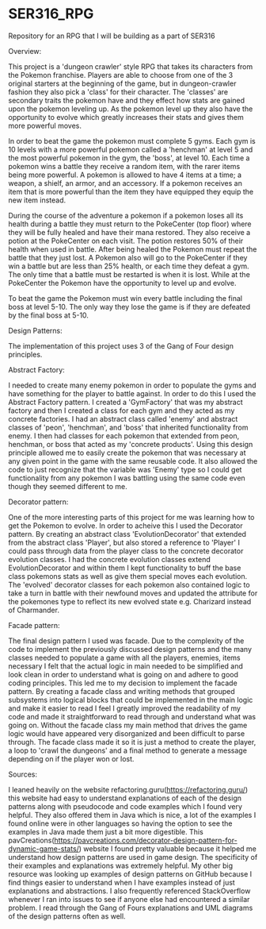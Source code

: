 # SER316_RPG
Repository for an RPG that I will be building as a part of SER316

Overview:

This project is a 'dungeon crawler' style RPG that takes its characters from the Pokemon franchise.
Players are able to choose from one of the 3 original starters at the beginning of the game, but in dungeon-crawler fashion they also pick a 'class' for their character.
The 'classes' are secondary traits the pokemon have and they effect how stats are gained upon the pokemon leveling up.
As the pokemon level up they also have the opportunity to evolve which greatly increases their stats and gives them more powerful moves.

In order to beat the game the pokemon must complete 5 gyms.
Each gym is 10 levels with a more powerful pokemon called a 'henchman' at level 5 and the most powerful pokemon in the gym, the 'boss', at level 10.
Each time a pokemon wins a battle they receive a random item, with the rarer items being more powerful.
A pokemon is allowed to have 4 items at a time; a weapon, a shielf, an armor, and an accessory.
If a pokemon receives an item that is more powerful than the item they have equipped they equip the new item instead.

During the course of the adventure a pokemon if a pokemon loses all its health during a battle they must return to the PokeCenter (top floor) 
  where they will be fully healed and have their mana restored.
They also receive a potion at the PokeCenter on each visit. The potion restores 50% of their health when used in battle.
After being healed the Pokemon must repeat the battle that they just lost.
A Pokemon also will go to the PokeCenter if they win a battle but are less than 25% health, or each time they defeat a gym.
The only time that a battle must be restarted is when it is lost.
While at the PokeCenter the Pokemon have the opportunity to level up and evolve.

To beat the game the Pokemon must win every battle including the final boss at level 5-10. The only way they lose the game is if they are
  defeated by the final boss at 5-10.


Design Patterns:

The implementation of this project uses 3 of the Gang of Four design principles.

Abstract Factory:

I needed to create many enemy pokemon in order to populate the gyms and have something for the player to battle against.
In order to do this I used the Abstract Factory pattern. I created a 'GymFactory' that was my abstract factory and then
  I created a class for each gym and they acted as my concrete factories.
I had an abstract class called 'enemy' and abstract classes of 'peon', 'henchman', and 'boss' that inherited functionality from enemy.
I then had classes for each pokemon that extended from peon, henchman, or boss that acted as my 'concrete products'.
Using this design principle allowed me to easily create the pokemon that was necessary at any given point in the game with the same 
  reusable code.
It also allowed the code to just recognize that the variable was 'Enemy' type so I could get functionality from any pokemon I was battling
  using the same code even though they seemed different to me.

Decorator pattern:

One of the more interesting parts of this project for me was learning how to get the Pokemon to evolve.
In order to acheive this I used the Decorator pattern. 
By creating an abstract class 'EvolutionDecorator' that extended from the abstract class 'Player', but also stored a reference to 'Player'
  I could pass through data from the player class to the concrete decorator evolution classes.
I had the concrete evolution classes extend EvolutionDecorator and within them I kept functionality to buff the base class pokemons stats
  as well as give them special moves each evolution.
The 'evolved' decorator classes for each pokemon also contained logic to take a turn in battle with their newfound moves and updated the 
attribute for the pokemones type to reflect its new evolved state e.g. Charizard instead of Charmander.

Facade pattern:

The final design pattern I used was facade.
Due to the complexity of the code to implement the previously discussed design patterns and the many classes needed to populate a game with all
  the players, enemies, items necessary I felt that the actual logic in main needed to be simplified and look clean in order to understand what is
  going on and adhere to good coding principles. 
This led me to my decision to implement the facade pattern.
By creating a facade class and writing methods that grouped subsystems into logical blocks that could be implemented in the main logic and make it 
  easier to read I feel I greatly improved the readability of my code and made it straightforward to read through and understand what was going on.
Without the facade class my main method that drives the game logic would have appeared very disorganized and been difficult to parse through.
The facade class made it so it is just a method to create the player, a loop to 'crawl the dungeons' and a final method to generate a message depending
  on if the player won or lost.

Sources:

I leaned heavily on the website refactoring.guru(https://refactoring.guru/) this website had easy to understand explanations of each of the design patterns
  along with pseudocode and code examples which I found very helpful. They also offered them in Java which is nice, a lot of the examples I found online were
  in other languages so having the option to see the examples in Java made them just a bit more digestible. 
This pavCreations(https://pavcreations.com/decorator-design-pattern-for-dynamic-game-stats/) website I found pretty valuable because it helped me understand how
  design patterns are used in game design. The specificity of their examples and explanations was extremely helpful.
My other big resource was looking up examples of design patterns on GitHub because I find things easier to understand when I have examples instead of just explanations
  and abstractions.
I also frequently referenced StackOverflow whenever I ran into issues to see if anyone else had encountered a similar problem.
I read through the Gang of Fours explanations and UML diagrams of the design patterns often as well.
